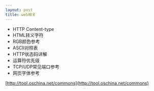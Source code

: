 ```yaml
---
layout: post
title: web相关
---
```


* HTTP Content-type
* HTML转义字符
* RGB颜色参考
* ASCII对照表
* HTTP状态码详解
* 运算符优先级
* TCP/UDP常见端口参考
* 网页字体参考

[http://tool.oschina.net/commons](http://tool.oschina.net/commons)

